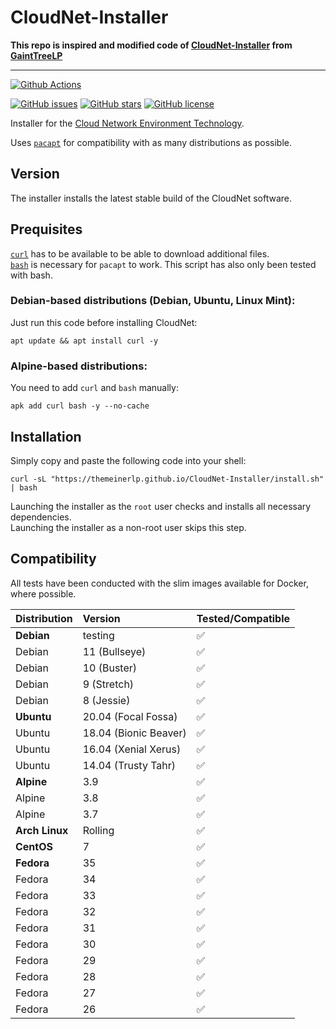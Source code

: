 # CloudNet-Installer


**This repo is inspired and modified code of [CloudNet-Installer](https://github.com/GiantTreeLP/CloudNet-Installer) from [GaintTreeLP](https://github.com/GiantTreeLP)**

---
[![Github Actions](https://github.com/TheMeinerLP/CloudNet-Installer/actions/workflows/os-testing.yml/badge.svg)](https://github.com/TheMeinerLP/CloudNet-Installer/actions/workflows/os-testing.yml)

[![GitHub issues](https://img.shields.io/github/issues/TheMeinerLP/CloudNet-Installer.svg)](https://github.com/TheMeinerLP/CloudNet-Installer/issues)
[![GitHub stars](https://img.shields.io/github/stars/TheMeinerLP/CloudNet-Installer.svg)](https://github.com/TheMeinerLP/CloudNet-Installer/stargazers)
[![GitHub license](https://img.shields.io/github/license/TheMeinerLP/CloudNet-Installer.svg)](https://github.com/TheMeinerLP/CloudNet-Installer/blob/main/LICENSE)


Installer for the [Cloud Network Environment Technology](https://github.com/CloudNetService/CloudNet).

Uses [`pacapt`](https://github.com/icy/pacapt) for compatibility with as many distributions as possible.

## Version

The installer installs the latest stable build of the CloudNet software.

## Prequisites

[`curl`](https://curl.haxx.se/) has to be available to be able to download additional files.  
[`bash`](https://www.gnu.org/software/bash/) is necessary for `pacapt` to work. This script has also only been tested with bash.

### Debian-based distributions (Debian, Ubuntu, Linux Mint):

Just run this code before installing CloudNet:

    apt update && apt install curl -y

### Alpine-based distributions:

You need to add `curl` and `bash` manually:

    apk add curl bash -y --no-cache

## Installation

Simply copy and paste the following code into your shell:

    curl -sL "https://themeinerlp.github.io/CloudNet-Installer/install.sh" | bash

Launching the installer as the `root` user checks and installs all necessary dependencies.  
Launching the installer as a non-root user skips this step.

## Compatibility

All tests have been conducted with the slim images available for Docker, where possible.

| Distribution   | Version                   | Tested/Compatible |
| :------------- | :------------------------ | :---------------- |
| **Debian**     | testing                   | ✅                 |
| Debian         | 11 (Bullseye)             | ✅                 |
| Debian         | 10 (Buster)               | ✅                 |
| Debian         | 9 (Stretch)               | ✅                 |
| Debian         | 8 (Jessie)                | ✅                 |
| **Ubuntu**     | 20.04 (Focal Fossa)       | ✅                 |
| Ubuntu         | 18.04 (Bionic Beaver)     | ✅                 |
| Ubuntu         | 16.04 (Xenial Xerus)      | ✅                 |
| Ubuntu         | 14.04 (Trusty Tahr)       | ✅                 |
| **Alpine**     | 3.9                       | ✅                 |
| Alpine         | 3.8                       | ✅                 |
| Alpine         | 3.7                       | ✅                 |
| **Arch Linux** | Rolling                   | ✅                 |
| **CentOS**     | 7                         | ✅                 |
| **Fedora**     | 35                        | ✅                 |
| Fedora         | 34                        | ✅                 |
| Fedora         | 33                        | ✅                 |
| Fedora         | 32                        | ✅                 |
| Fedora         | 31                        | ✅                 |
| Fedora         | 30                        | ✅                 |
| Fedora         | 29                        | ✅                 |
| Fedora         | 28                        | ✅                 |
| Fedora         | 27                        | ✅                 |
| Fedora         | 26                        | ✅                 |